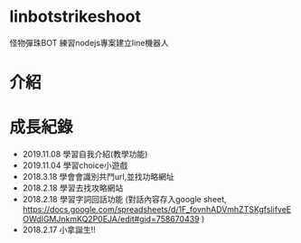 # linbotstrikeshoot
怪物彈珠BOT
練習nodejs專案建立line機器人

# 介紹

# 成長紀錄
- 2019.11.08	學習自我介紹(教學功能)
- 2019.11.04	學習choice小遊戲
- 2018.3.18		學會會識別共鬥url,並找功略網址
- 2018.2.18		學習去找攻略網站
- 2018.2.18		學習字詞回話功能 (對話內容存入google sheet, https://docs.google.com/spreadsheets/d/1F_fovnhADVmhZTSKgfslifveEOWdIGMJnkmKQ2P0EJA/edit#gid=758670439 )
- 2018.2.17		小拿誕生!!
